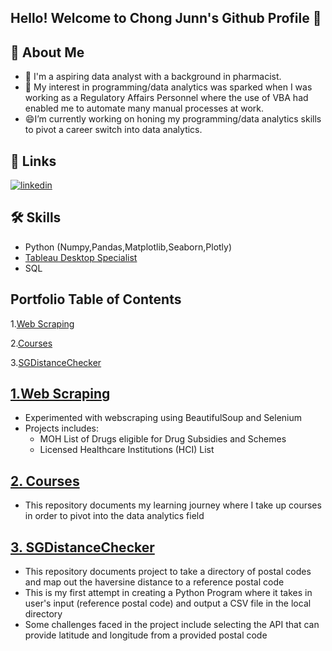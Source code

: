 ## Hello! Welcome to Chong Junn's Github Profile 👋

## 🚀 About Me
- 🔭 I'm a aspiring data analyst with a background in pharmacist.
- 🌱 My interest in programming/data analytics was sparked when I was working as a Regulatory Affairs Personnel where the use of VBA had enabled me to automate many manual processes at work. 
- 😄I’m currently working on honing my programming/data analytics skills to pivot a career switch into data analytics.

  
## 🔗 Links
[![linkedin](https://img.shields.io/badge/linkedin-0A66C2?style=for-the-badge&logo=linkedin&logoColor=white)](https://www.linkedin.com/in/chong-junn/)


  
## 🛠 Skills
- Python (Numpy,Pandas,Matplotlib,Seaborn,Plotly)
- [Tableau Desktop Specialist](https://www.credly.com/badges/c11bc2e5-4f23-42c3-93d5-ba06c4b782cc/public_url)
- SQL


## Portfolio Table of Contents
1.[Web Scraping](#webscraping)

2.[Courses](#courses)

3.[SGDistanceChecker](#SGDistanceChecker)



<a id='webscraping'></a>
## <a href=https://github.com/chongjunn-tech/webscraping>1.Web Scraping</a>
- Experimented with webscraping using BeautifulSoup and Selenium
- Projects includes:
  - MOH List of Drugs eligible for Drug Subsidies and Schemes
  - Licensed Healthcare Institutions (HCI) List   
  
<a id='courses'></a>
## <a href=https://github.com/chongjunn-tech/data-analyst-journey>2. Courses</a>
- This repository documents my learning journey where I take up courses in order to pivot into the data analytics field

<a id='SGDistanceChecker'></a>
## <a href=https://github.com/chongjunn-tech/SGDistanceChecker>3. SGDistanceChecker</a>
- This repository documents project to take a directory of postal codes and map out the haversine distance to a reference postal code
- This is my first attempt in creating a Python Program where it takes in user's input (reference postal code) and output a CSV file in the local directory
- Some challenges faced in the project include selecting the API that can provide latitude and longitude from a provided postal code








<!--
**chongjunn-tech/chongjunn-tech** is a ✨ _special_ ✨ repository because its `README.md` (this file) appears on your GitHub profile.

Here are some ideas to get you started:

- 🔭 I’m currently working on ...
- 🌱 I’m currently learning ...
- 👯 I’m looking to collaborate on ...
- 🤔 I’m looking for help with ...
- 💬 Ask me about ...
- 📫 How to reach me: ...
- 😄 Pronouns: ...
- ⚡ Fun fact: ...
-->
